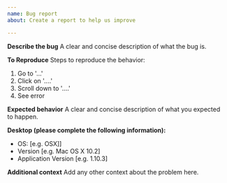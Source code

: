 ```yaml
---
name: Bug report
about: Create a report to help us improve

---
```


**Describe the bug**
A clear and concise description of what the bug is.

**To Reproduce**
Steps to reproduce the behavior:
1. Go to '...'
2. Click on '....'
3. Scroll down to '....'
4. See error

**Expected behavior**
A clear and concise description of what you expected to happen.

**Desktop (please complete the following information):**
 - OS: [e.g. OSX]]
 - Version [e.g. Mac OS X 10.2]
 - Application Version [e.g. 1.10.3]

**Additional context**
Add any other context about the problem here.
